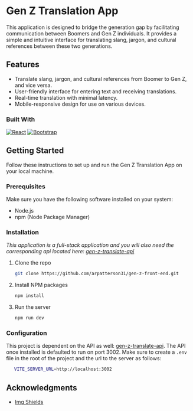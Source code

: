 # Gen Z Translation App

This application is designed to bridge the generation gap by facilitating communication between Boomers and Gen Z individuals. It provides a simple and intuitive interface for translating slang, jargon, and cultural references between these two generations.

## Features

- Translate slang, jargon, and cultural references from Boomer to Gen Z, and vice versa.
- User-friendly interface for entering text and receiving translations.
- Real-time translation with minimal latency.
- Mobile-responsive design for use on various devices.

### Built With

[![React][React.js]][React-url]
[![Bootstrap][Bootstrap.com]][Bootstrap-url]

## Getting Started

Follow these instructions to set up and run the Gen Z Translation App on your local machine.

### Prerequisites

Make sure you have the following software installed on your system:

- Node.js
- npm (Node Package Manager)

### Installation

*This application is a full-stack application and you will also need the corresponding api located here: [gen-z-translate-api](https://github.com/arpatterson31/gen-z-translate-api)*

1. Clone the repo

   ```bash
   git clone https://github.com/arpatterson31/gen-z-front-end.git
   ```

2. Install NPM packages

   ```bash
   npm install
   ```

3. Run the server

   ```bash
   npm run dev
   ```

### Configuration

This project is dependent on the API as well: [gen-z-translate-api](https://github.com/arpatterson31/gen-z-translate-api). The API once installed is defaulted to run on port 3002. Make sure to create a `.env` file in the root of the project and the url to the server as follows:

```sh
   VITE_SERVER_URL=http://localhost:3002
```

## Acknowledgments

- [Img Shields](https://shields.io)

[React.js]: https://img.shields.io/badge/React-20232A?style=for-the-badge&logo=react&logoColor=61DAFB
[React-url]: https://reactjs.org/
[Bootstrap.com]: https://img.shields.io/badge/Bootstrap-563D7C?style=for-the-badge&logo=bootstrap&logoColor=white
[Bootstrap-url]: https://getbootstrap.com
